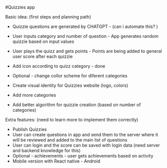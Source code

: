 #Quizzies app

Basic idea:
(first steps and planning path)

- Quizzie questions are generated by CHATGPT - (can i automate this? )
- User inputs category and number of question - App generates random quizzie based on input values
- User plays the quizz and gets points - Points are being added to general user score after each quizzie

- Add icon according to quizz category - done
- Optional - change collor scheme for diferent categories
- Create visual identity for Quizzies website (logo, colors)
- Add more categories
- Add better algorithm for quizzie creation (based on number of categories)

Extra features:
(need to learn more to implement them correctly)

- Publish Quizzies
- User can create questions in app and send them to the server where it will be reviewed and added to the main list of questions
- User can login and the score can be saved with login data (need server and backend knowledge for this)
- Optional - achievements - user gets achievements based on activity
- Mobile version with React native - Android
